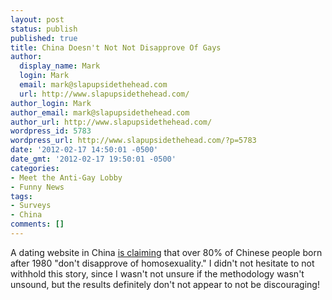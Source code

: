 ```yaml
---
layout: post
status: publish
published: true
title: China Doesn't Not Not Disapprove Of Gays
author:
  display_name: Mark
  login: Mark
  email: mark@slapupsidethehead.com
  url: http://www.slapupsidethehead.com/
author_login: Mark
author_email: mark@slapupsidethehead.com
author_url: http://www.slapupsidethehead.com/
wordpress_id: 5783
wordpress_url: http://www.slapupsidethehead.com/?p=5783
date: '2012-02-17 14:50:01 -0500'
date_gmt: '2012-02-17 19:50:01 -0500'
categories:
- Meet the Anti-Gay Lobby
- Funny News
tags:
- Surveys
- China
comments: []
---
```

A dating website in China [is claiming](http://english.sina.com/china/2012/0212/439461.html) that over 80% of Chinese people born after 1980 "don't disapprove of homosexuality." I didn't not hesitate to not withhold this story, since I wasn't not unsure if the methodology wasn't unsound, but the results definitely don't not appear to not be discouraging!

